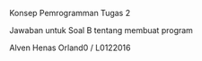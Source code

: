 Konsep Pemrogramman Tugas 2 

Jawaban untuk Soal B tentang membuat program 

Alven Henas Orland0 / L0122016
